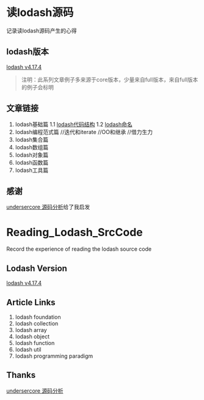 # 读lodash源码
记录读lodash源码产生的心得

## lodash版本
[lodash v4.17.4](https://github.com/lodash/lodash) 
>注明：此系列文章例子多来源于core版本，少量来自full版本，来自full版本的例子会标明

## 文章链接
1. lodash基础篇
	1.1 [lodash代码结构](https://github.com/LinFengYnu/Reading_Lodash_SrcCode/blob/master/src/code_structure.md)
	1.2 [lodash命名]()
2. lodash编程范式篇
	//迭代和iterate
	//OO和继承
	//借力生力
2. lodash集合篇
2. lodash数组篇
2. lodash对象篇
2. lodash函数篇
2. lodash工具篇



## 感谢
[undersercore 源码分析](https://www.gitbook.com/book/yoyoyohamapi/undersercore-analysis/details)给了我启发

# Reading_Lodash_SrcCode
Record the experience of reading the lodash source code

## Lodash Version

[lodash v4.17.4](https://github.com/lodash/lodash) 

## Article Links
1. lodash foundation
2. lodash collection
2. lodash array
2. lodash object
2. lodash function
2. lodash util
2. lodash programming paradigm


## Thanks
[undersercore 源码分析](https://www.gitbook.com/book/yoyoyohamapi/undersercore-analysis/details)